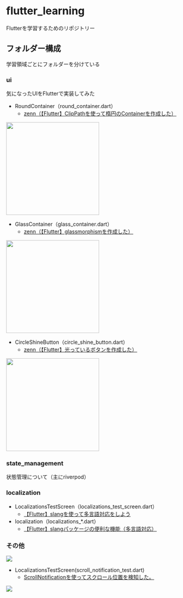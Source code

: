 # flutter_learning

Flutterを学習するためのリポジトリー

## フォルダー構成

学習領域ごとにフォルダーを分けている

### ui

気になったUIをFlutterで実装してみた

- RoundContainer（round_container.dart）
  - [zenn（【Flutter】ClipPathを使って楕円のContainerを作成した）](https://zenn.dev/al_rosa/articles/7a3754d7ac5825)

<img src="https://storage.googleapis.com/zenn-user-upload/dec387fbee11-20230804.png" width="250">

- GlassContainer（glass_container.dart）
  - [zenn（【Flutter】glassmorphismを作成した）](https://zenn.dev/al_rosa/articles/70c2e647e88f56)

<img src="https://storage.googleapis.com/zenn-user-upload/954adbad10f7-20230818.png" width="250">

- CircleShineButton（circle_shine_button.dart）
  - [zenn（【Flutter】光っているボタンを作成した）](https://zenn.dev/al_rosa/articles/de415da57ef61e)

<img src="https://storage.googleapis.com/zenn-user-upload/3a89b7ea8b1d-20230908.png" width="250">

### state_management

状態管理について（主にriverpod）

### localization

- LocalizationsTestScreen（localizations_test_screen.dart）
  - [【Flutter】slangを使って多言語対応をしよう](https://zenn.dev/al_rosa/articles/0190852ede7672)
- localization（localizations_*.dart）
  - [【Flutter】slangパッケージの便利な機能（多言語対応）](https://zenn.dev/al_rosa/articles/19a0443f8cf3d4)

### その他

![](https://storage.googleapis.com/zenn-user-upload/e05bf92e4a82-20230928.gif)

- LocalizationsTestScreen(scroll_notification_test.dart)
  - [ScrollNotificationを使ってスクロール位置を検知した。](https://zenn.dev/al_rosa/articles/ebfa6ec4a9eec6)

![](https://storage.googleapis.com/zenn-user-upload/7e7350fc7182-20230927.gif)
